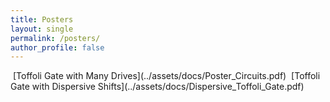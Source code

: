 ```yaml
---
title: Posters
layout: single
permalink: /posters/
author_profile: false
---
```



<img data-pdf-thumbnail-file="../assets/docs/Poster_Circuits.pdf">
[Toffoli Gate with Many Drives](../assets/docs/Poster_Circuits.pdf)

<img data-pdf-thumbnail-file="../assets/docs/Dispersive_Toffoli_Gate.pdf">
[Toffoli Gate with Dispersive Shifts](../assets/docs/Dispersive_Toffoli_Gate.pdf)